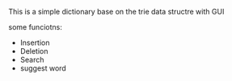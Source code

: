 This is a simple dictionary base on the trie data structre with GUI

some funciotns:
  - Insertion
  - Deletion
  - Search
  - suggest word
